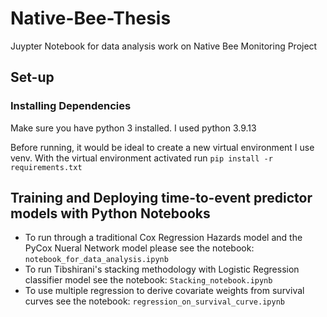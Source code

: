 # Native-Bee-Thesis
Juypter Notebook for data analysis work on Native Bee Monitoring Project
## Set-up

### Installing Dependencies

Make sure you have python 3 installed. I used python 3.9.13

Before running, it would be ideal to create a new virtual environment I use venv. With the virtual environment activated run `pip install -r requirements.txt` 

## Training and Deploying time-to-event predictor models with Python Notebooks
- To run through a traditional Cox Regression Hazards model and the PyCox Nueral Network model please see the notebook: `notebook_for_data_analysis.ipynb`
- To run Tibshirani's stacking methodology with Logistic Regression classifier model see the notebook: `Stacking_notebook.ipynb`
- To use multiple regression to derive covariate weights from survival curves see the notebook: `regression_on_survival_curve.ipynb`

